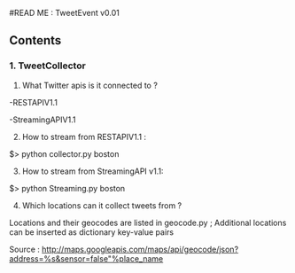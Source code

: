 #READ ME : TweetEvent v0.01

## Contents
### 1. TweetCollector

1. What Twitter apis is it connected to ?

-RESTAPIV1.1

-StreamingAPIV1.1

2. How to stream from RESTAPIV1.1 :

$> python collector.py boston

3. How to stream from StreamingAPI v1.1:

$> python Streaming.py boston

4. Which locations can it collect tweets from ?

Locations and their geocodes are listed in geocode.py ; Additional locations can be inserted as dictionary key-value pairs

Source : http://maps.googleapis.com/maps/api/geocode/json?address=%s&sensor=false"%place_name
